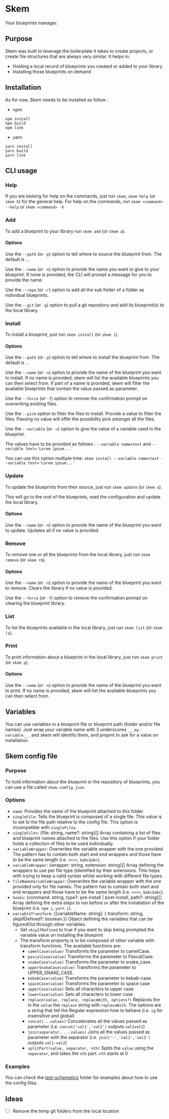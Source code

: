 
# Skem

Your blueprints manager.

## Purpose

Skem was built to leverage the boilerplate it takes to create projects, or create file structures that are always very
similar. It helps in:

- Holding a local record of blueprints you created or added to your library
- Installing those blueprints on demand

## Installation

As for now, Skem needs to be installed as follow :

- npm
```shell
npm install
npm build
npm link
```

- yarn
```shell
yarn install
yarn build
yarn link
```

## CLI usage

### Help

If you are looking for help on the commands, just run `skem`, `skem help` (or `skem h`) for the general help.
For help on the commands, run `skem <command> --help` or `skem <command> -h`

### Add

To add a blueprint to your library run `skem add` (or `skem a`).

#### Options

Use the `--path` (or `-p`) option to tell where to source the blueprint from. The default is `.`.

Use the `--name` (or `-n`) option to provide the name you want to give to your blueprint.
If none is provided, the CLI will prompt a message for you to provide the name.

Use the `--repo` (or `-r`) option to add all the sub folder of a folder as individual blueprints.

Use the `--git` (or `-g`) option to pull a git repository and add its blueprint(s) to the local library.

### Install

To install a blueprint, just run `skem install` (or `skem i`).

#### Options

Use the `--path` (or `-p`) option to tell where to install the blueprint from. The default is `.`.

Use the `--name` (or `-n`) option to provide the name of the blueprint you want to install.
If no name is provided, skem will list the available blueprints you can then select from.
If part of a name is provided, skem will filter the available blueprints that contain the value passed as parameter.

Use the `--force` (or `-f`) option to remove the confirmation prompt on overwriting existing files.

Use the `--pick` option to filter the files to install. Provide a value to filter the files. Passing no value will offer
the possibility pick amongst all the files.

Use the `--variable` (or `-v`) option to give the value of a variable used in the blueprint.

The values have to be provided as follows : `--variable name=test` and `--variable text='Lorem ipsum...'`

You can use this option multiple time: `skem install --variable name=test --variable text='Lorem ipsum...'`

### Update

To update the blueprints from their source, just run `skem update` (or `skem u`).

This will go to the root of the blueprints, read the configuration and update the local library.

#### Options

Use the `--name` (or `-n`) option to provide the name of the blueprint you want to update.
Updates all if no value is provided.

### Remove

To remove one or all the blueprints from the local library, just run `skem remove` (or `skem rm`).

#### Options

Use the `--name` (or `-n`) option to provide the name of the blueprint you want to remove.
Clears the library if no value is provided.

Use the `--force` (or `-f`) option to remove the confirmation prompt on clearing the blueprint library.

### List

To list the blueprints available in the local library, just run `skem list` (or `skem ls`).

### Print

To print information about a blueprint in the local library, just run `skem print` (or `skem p`).

#### Options

Use the `--name` (or `-n`) option to provide the name of the blueprint you want to print.
If no name is provided, skem will list the available blueprints you can then select from.

## Variables

You can use variables in a blueprint file or blueprint path (folder and/or file names).
Just wrap your variable name with 3 underscores `___my-variable___` and skem will identify them, and propmt to ask for a
value on installation.

## Skem config file

### Purpose

To hold information about the blueprint or the repository of blueprints, you can use a file called `skem.comfig.json`.

### Options

- `name`: <string> Provides the name of the blueprint attached to this folder.
- `singleFile`: <string> Tells the blueprint is composed of a single file.
This value is to set to the file path relative to the config file.
This option is incompatible with `singleFiles`.
- `singleFiles`: {file: string, name?: string}[] Array containing a list of files and blueprint names attached to the
files.
Use this option if your folder holds a collection of files to be used individually.
- `variableWrapper`: <string> Overwrites the variable wrapper with the one provided.
The pattern has to contain both start and end wrappers and those have to be the same length (i.e. `<<>>`, `$abc$abc`).
- `variableWrapper`: {wrapper: string, extension: string}[] Array defining the wrappers to use per file type (identified
by their extensions. This helps with trying to keep a valid syntax whilst working with different file types.
- `fileNameVariableWrapper`: <string> Overwrites the variable wrapper with the one provided only for file names.
The pattern has to contain both start and end wrappers and those have to be the same length (i.e. `<<>>`, `$abc$abc`).
- `hooks`: {command: string, type?: pre-install | post-install, path?: string}[] Array defining the extra steps to run
before or after the installation of the blueprint (i.e. `npm i`, `yarn i`).
- `variableTransform`: {[variableName: string]: { transform: string, skipIfDefined?: boolean }} Object defining the
variables that can be figuredOut through other variables.
  - Set `skipIfDefined` to true if you want to skip being prompted the variable value on installing the blueprint
  - The transform property is to be composed of other variable with transform functions. The available functions are:
    - `camelCase(value)` Transforms the parameter to camelCase.
    - `pascalCase(value)` Transforms the parameter to PascalCase.
    - `snakeCase(value)` Transforms the parameter to snake_case.
    - `upperSnakeCase(value)` Transforms the parameter to UPPER_SNAKE_CASE.
    - `kebabCase(value)` Transforms the parameter to kebab-case.
    - `spaceCase(value)` Transforms the parameter to space case
    - `upperCase(value)` Sets all characters to upper case
    - `lowerCase(value)` Sets all characters to lower case
    - `replace(value, replace, replaceWith, options?)` Replaces the in the `value` the `replace` string with
    `replaceWith`. The options are a string that tell the Regular expression how to behave (i.e. `ig` for insensitive
    and global)
    - `concat(...values)` Concatenates all the values passed as parameter (i.e. `concat('val1','val2')` outputs
    `val1val2`)
    - `join(separator, ...values)` Joins all the values passed as parameter with the separator (i.e.
    `join('-','val1','val2')` outputs `val1-val2`)
    - `splitPart(value, separator, nth)` Splits the `value` using the `separator`, and takes the `nth` part. `nth`
    starts at 0 

### Examples

You can check the [test-schematics](./test-schematics) folder for examples about how to use the config files. 

## Ideas

- [ ] Remove the temp git folders from the local location

